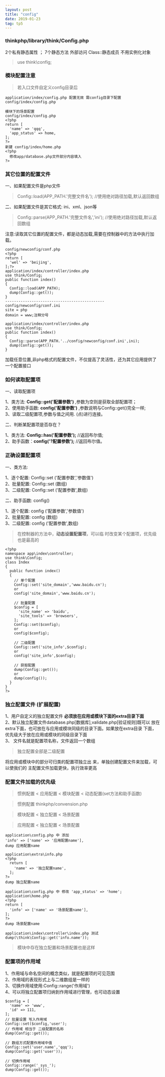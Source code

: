 ```yaml
---
layout: post
title: "config"
date: 2019-01-23
tag: tp5
---
```


### thinkphp/library/think/Config.php

2个私有静态属性 ； 7个静态方法 外部访问 Class::静态成员 不用实例化对象

> use think\config;

### 模块配置注意

> 若入口文件自定义config目录后

```
application/index/config.php 配置无效 需config目录下配置
config/index/config.php

模块下的场景配置
config/index/config.php
<?php
return [
  'name' => 'qqq',
  'app_status' => home,
];
?>
新建 config/index/home.php
<?php
  修改app/database.php文件部分内容填入
?>
```

### 其它位置的配置文件

一、如果配置文件是php文件

>Config::load(APP_PATH.'完整文件名'); //使用绝对路径加载,默认返回数组

二、如果配置文件是其它格式: ini、xml、json等

>Config::parse(APP_PATH.'完整文件名','ini'); //使用绝对路径加载,默认返回数组

注意:读取其它位置的配置文件，都是动态加载,需要在控制器中的方法中执行加载。

```
config/newconfig/conf.php
<?php
return [
  'wel' => 'beijing',
];?>
application/index/controller/index.php
use think/Config;
public function index()
{
  Config::load(APP_PATH);
  dump(Config::get());
}
---------------------------------------------
config/newconfig/conf.ini
site = php
domain = www;注释分号

application/index/controller/index.php
use think/Config;
public function index()
{
  Config::parse(APP_PATH.'../config/newconfig/conf.ini',ini);
  dump(Config::get());
}
```

加载任意位置,非php格式的配置文件，不仅提高了灵活性，还为其它应用提供了一个配置接口

### 如何读取配置项

一、读取配置项

1、类方法: **Config::get('配置参数')** ,参数为空则是获取全部配置项；<br>
2、使用助手函数: **config('配置参数')** ,参数说明与Config::get()完全一样;<br>
3、读取二级配置项,参数与值之间用. (点)进行连接。

二、判断某配置项是否存在？

1、类方法: **Config::has('配置参数');** //返回布尔值;<br>
2、助手函数：**config('?配置参数');** //返回布尔值。

### 正确设置配置项

一、类方法:

1、逐个配置: Config::set ('配置参数','参数值')<br>
2、批量配置: Config::set (数组)<br>
3、二级配置: Config::set ('配置参数',数组)

二、助手函数: config()

1、逐个配置: config ('配置参数','参数值')<br>
2、批量配置: config (数组)<br>
3、二级配置: config ('配置参数',数组)

> 在控制器的方法中，**动态设置配置项**，可以临
时改变某个配置项，优先级也是最高的

```
<?php
namespace app\index\controller;
use think\Config;
class Index
{
  public function index()
  {
    // 单个配置
    Config::set('site_domain','www.baidu.cn');
    or
    config('site_domain','www.baidu.cn');

    // 批量配置
    $config = [
      'site_name' => 'baidu',
      'site_tools' => 'browsers',
    ];
    Config::set($config);
    or
    config($config);

    // 二级配置
    Config::set('site_info',$config);
    or
    config('site_info',$config);

    // 获取配置
    dump(Config::get());
    or
    dump(config());
  }
}
?>
```

### 独立配置文件 (扩展配置)

1、用户自定义的独立配置文件 **必须放在应用或模块下面的extra目录下面**<br>
2、默认独立配置文件database.php[数据库],validate.php[验证规则]既可以
放在extra下面，也可放在与应用或模块同级的目录下面。如果放在extra目录
下面，优先级大于放在应用或模块的同级目录下面<br>
3、 文件名就是配置项名称，文件返回一个数组

>独立配置全部是二级配置

将应用或模块中的部分可归类的配置项独立出
来，单独创建配置文件来加载，可以使我们的
主配置文件加载更快，执行效率更高

### 配置文件加载的优先级

> 惯例配置 < 应用配置 < 模块配置 < 动态配置(set方法和助手函数)

> 惯例配置 thinkphp/convension.php

> 模块配置 < 独立配置 < 场景配置

> 应用配置 < 独立配置 < 场景配置

```
application\config.php 中 添加
'info' => ['name' => '应用配置name'],
dump 应用配置name

application\extra\info.php
<?php
  return [
    'name' => '独立配置name',
  ];
?>
dump 独立配置name

application\config.php 中 修改 'app_status' => 'home';
application\home.php
<?php
return [
  'info' => ['name' => '场景配置name'],
];
?>
dump 场景配置name

application\index\controller\index.php 测试
dump(\think\Config::get('info.name'));
```

> 模块中存在独立配置和场景配置也是这样

### 配置项的作用域
1、作用域与命名空间的概念类似，就是配置项的可见范围<br>
2、作用域的表现形式上与二维数组是一样的<br>
3、切换作用域使用:Config::range('作用域')<br>
4、可以将独立配置项归纳到作用域进行管理，也可动态设置

```
$config = [
  'name' => 'www',
  'id' => 111,
];
// 批量设置 写入作用域
Config::set($config,'user');
// 作用域 相当于 二级配置的名称
dump(Config::get());

// 数组方式配置作用域中值
Config::set('user.name','qqq');
dump(Config::get('user'));

// 切换作用域
Config::range('_sys_');
dump(Config::get());
```
